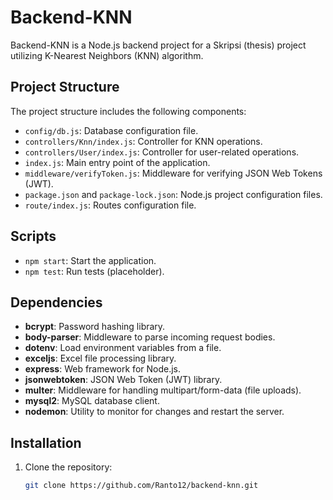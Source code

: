 # Backend-KNN

Backend-KNN is a Node.js backend project for a Skripsi (thesis) project utilizing K-Nearest Neighbors (KNN) algorithm.

## Project Structure

The project structure includes the following components:

- `config/db.js`: Database configuration file.
- `controllers/Knn/index.js`: Controller for KNN operations.
- `controllers/User/index.js`: Controller for user-related operations.
- `index.js`: Main entry point of the application.
- `middleware/verifyToken.js`: Middleware for verifying JSON Web Tokens (JWT).
- `package.json` and `package-lock.json`: Node.js project configuration files.
- `route/index.js`: Routes configuration file.

## Scripts

- `npm start`: Start the application.
- `npm test`: Run tests (placeholder).
  
## Dependencies

- **bcrypt**: Password hashing library.
- **body-parser**: Middleware to parse incoming request bodies.
- **dotenv**: Load environment variables from a file.
- **exceljs**: Excel file processing library.
- **express**: Web framework for Node.js.
- **jsonwebtoken**: JSON Web Token (JWT) library.
- **multer**: Middleware for handling multipart/form-data (file uploads).
- **mysql2**: MySQL database client.
- **nodemon**: Utility to monitor for changes and restart the server.

## Installation

1. Clone the repository:

   ```bash
   git clone https://github.com/Ranto12/backend-knn.git
